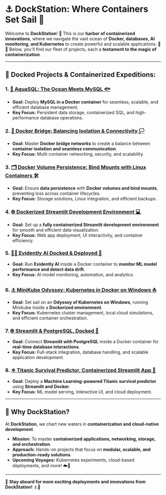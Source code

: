 # ⚓️ DockStation: Where Containers Set Sail 🌊

Welcome to **DockStation**! 🌊 This is our **harbor of containerized innovations**, where we navigate the vast ocean of **Docker, databases, AI monitoring, and Kubernetes** to create powerful and scalable applications. 🚀🏡 Below, you'll find our fleet of projects, each a **testament to the magic of containerization**. 

---

## 🌆 Docked Projects & Containerized Expeditions:

### 1. [🌊 AquaSQL: The Ocean Meets MySQL 🐟](AquaSQL)
- **Goal:** Deploy **MySQL in a Docker container** for seamless, scalable, and efficient database management.
- **Key Focus:** Persistent data storage, containerized SQL, and high-performance database operations.

### 2. [🔗 Docker Bridge: Balancing Isolation & Connectivity 🏳️](Docker%20Bridge%2C%20Balancing%20Isolation%20%26%20Connectivity)
- **Goal:** Master **Docker bridge networks** to create a balance between **container isolation and seamless communication**.
- **Key Focus:** Multi-container networking, security, and scalability.

### 3. [🗂 Docker Volume Persistence: Bind Mounts with Linux Containers 🛠️](Docker%20Volume%20Persistence%2C%20Bind%20Mounts%20with%20Linux%20Containers)
- **Goal:** Ensure **data persistence** with **Docker volumes and bind mounts**, preventing loss across container lifecycles.
- **Key Focus:** Storage solutions, Linux integration, and efficient backups.

### 4. [🌐 Dockerized Streamlit Development Environment 💻](Dockerized%20Streamlit%20Development%20Environment)
- **Goal:** Set up a **fully containerized Streamlit development environment** for smooth and efficient data visualization.
- **Key Focus:** Web app deployment, UI interactivity, and container efficiency.

### 5. [🧑‍🌺 Evidently AI Docked & Deployed 🔄](Evidently%20AI%20Docked%20%26%20Deployed)
- **Goal:** Run **Evidently AI** inside a Docker container to **monitor ML model performance and detect data drift**.
- **Key Focus:** AI model monitoring, automation, and analytics.

### 6. [⚓️ MiniKube Odyssey: Kubernetes in Docker on Windows ⛵](MiniKube%20Odyssey%2C%20Kubernetes%20in%20Docker%20on%20Windows)
- **Goal:** Set sail on an **Odyssey of Kubernetes on Windows**, running Minikube inside a **Dockerized environment**.
- **Key Focus:** Kubernetes cluster management, local cloud simulations, and efficient container orchestration.

### 7. [🌐 Streamlit & PostgreSQL, Docked 💪](Streamlit%20%26%20PostgreSQL%2C%20docked)
- **Goal:** Connect **Streamlit with PostgreSQL** inside a Docker container for **real-time database interactions**.
- **Key Focus:** Full-stack integration, database handling, and scalable application development.

### 8. [⚛ Titanic Survival Predictor, Containerized Streamlit App 🌌](Titanic%20Survival%20Predictor%2C%20Containerized%20Streamlit%20App)
- **Goal:** Deploy a **Machine Learning-powered Titanic survival predictor** using **Streamlit and Docker**.
- **Key Focus:** ML model serving, interactive UI, and cloud deployment.

---

## 🌊 Why DockStation? 
At **DockStation**, we chart new waters in **containerization and cloud-native development**. 

- **Mission:** To master **containerized applications, networking, storage, and orchestration**.
- **Approach:** Hands-on projects that focus on **modular, scalable, and production-ready solutions**.
- **Upcoming Voyages:** Kubernetes experiments, cloud-based deployments, and more! ☁️🌟

---

🌟 **Stay aboard for more exciting deployments and innovations from DockStation!** ⚓️🚀
